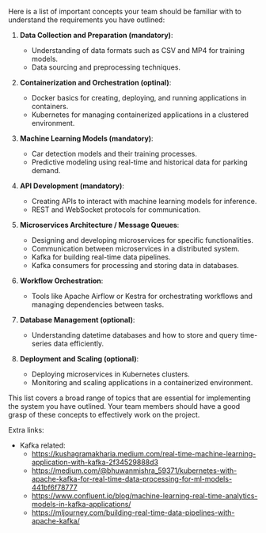 Here is a list of important concepts your team should be familiar with to understand the requirements you have outlined:

1. **Data Collection and Preparation (mandatory)**:
   - Understanding of data formats such as CSV and MP4 for training models.
   - Data sourcing and preprocessing techniques.

2. **Containerization and Orchestration (optinal)**:
   - Docker basics for creating, deploying, and running applications in containers.
   - Kubernetes for managing containerized applications in a clustered environment.

3. **Machine Learning Models (mandatory)**:
   - Car detection models and their training processes.
   - Predictive modeling using real-time and historical data for parking demand.

4. **API Development (mandatory)**:
   - Creating APIs to interact with machine learning models for inference.
   - REST and WebSocket protocols for communication.

5. **Microservices Architecture / Message Queues**:
   - Designing and developing microservices for specific functionalities.
   - Communication between microservices in a distributed system.
   - Kafka for building real-time data pipelines.
   - Kafka consumers for processing and storing data in databases.

6. **Workflow Orchestration**:
   - Tools like Apache Airflow or Kestra for orchestrating workflows and managing dependencies between tasks.

7. **Database Management (optional)**:
   - Understanding datetime databases and how to store and query time-series data efficiently.

9. **Deployment and Scaling (optional)**:
   - Deploying microservices in Kubernetes clusters.
   - Monitoring and scaling applications in a containerized environment.

This list covers a broad range of topics that are essential for implementing the system you have outlined. Your team members should have a good grasp of these concepts to effectively work on the project.


Extra links:
- Kafka related:
  - https://kushagramakharia.medium.com/real-time-machine-learning-application-with-kafka-2f34529888d3
  - https://medium.com/@bhuwanmishra_59371/kubernetes-with-apache-kafka-for-real-time-data-processing-for-ml-models-441bf6f78777
  - https://www.confluent.io/blog/machine-learning-real-time-analytics-models-in-kafka-applications/
  - https://mljourney.com/building-real-time-data-pipelines-with-apache-kafka/
